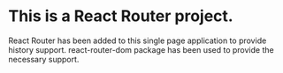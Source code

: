 # This is a React Router project.

React Router has been added to this single page application to provide history support. react-router-dom package has been used to provide the necessary support.
